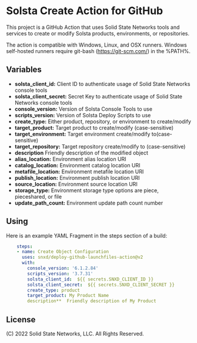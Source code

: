 # Solsta Create Action for GitHub

This project is a GitHub Action that uses Solid State Networks tools and services to create or modify Solsta products, environments, or repositories.

The action is compatible with Windows, Linux, and OSX runners.  Windows self-hosted runners require git-bash (https://git-scm.com/) in the %PATH%.

## Variables

* **solsta_client_id:** Client ID to authenticate usage of Solid State Networks console tools
* **solsta_client_secret:** Secret Key to authenticate usage of Solid State Networks console tools
* **console_version:** Version of Solsta Console Tools to use
* **scripts_version:** Version of Solsta Deploy Scripts to use
* **create_type:**  Either product, repository, or environment to create/modify 
* **target_product:**  Target product to create/modify (case-sensitive)
* **target_environment:**  Target environment create/modify to(case-sensitive)
* **target_repository:**  Target repository create/modify to (case-sensitive)
* **description**  Friendly description of the modified object
* **alias_location:**  Environment alias location URI
* **catalog_location:**  Environment catalog location URI
* **metafile_location:**  Environment metafile location URI
* **publish_location:**  Environment publish location URI
* **source_location:**  Environment source location URI
* **storage_type:**  Environment storage type options are piece, pieceshared, or file
* **update_path_count:**  Environment update path count number

## Using

Here is an example YAML Fragment in the steps section of a build:

```yaml
    steps:
    - name: Create Object Configuration
      uses: snxd/deploy-github-launchfiles-action@v2
      with:
        console_version: '6.1.2.84'
        scripts_version: '3.7.31'
        solsta_client_id:  ${{ secrets.SNXD_CLIENT_ID }}
        solsta_client_secret:  ${{ secrets.SNXD_CLIENT_SECRET }}
        create_type: product 
        target_product: My Product Name
        description**  Friendly description of My Product
```

## License
(C) 2022 Solid State Networks, LLC.  All Rights Reserved.
